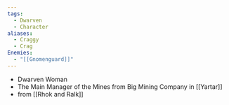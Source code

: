 ```yaml
---
tags:
  - Dwarven
  - Character
aliases:
  - Craggy
  - Crag
Enemies:
  - "[[Gnomenguard]]"
---
```

- Dwarven Woman
- The Main Manager of the Mines from Big Mining Company in [[Yartar]]
- from [[Rhok and Ralk]]

